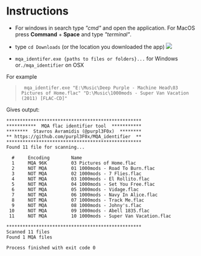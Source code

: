 # Instructions 

 - For windows in search type *"cmd"* and open the application.  For
   MacOS press **Command** + **Space** and type *"terminal"*.
   
  
  
 - type `cd Downloads` (or the location you downloaded the app)
![](https://i.imgur.com/hKOhgld.png)

- `mqa_identifer.exe {paths to files or folders}...` for Windows or`./mqa_identifier` on OSX 
 
 For example
>  ` mqa_identifer.exe "E:\Music\Deep Purple - Machine Head\03 Pictures of Home.flac" "D:\Music\1000mods - Super Van Vacation (2011) [FLAC-CD]"`

Gives output: 
```
**************************************************
***********  MQA flac identifier tool  ***********
********  Stavros Avramidis (@purpl3F0x)  ********
** https://github.com/purpl3F0x/MQA_identifier  **
**************************************************
Found 11 file for scanning...

  #     Encoding        Name
  1     MQA 96K         03 Pictures of Home.flac
  2     NOT MQA         01 1000mods - Road To Burn.flac
  3     NOT MQA         02 1000mods - 7 Flies.flac
  4     NOT MQA         03 1000mods - El Rollito.flac
  5     NOT MQA         04 1000mods - Set You Free.flac
  6     NOT MQA         05 1000mods - Vidage.flac
  7     NOT MQA         06 1000mods - Navy In Alice.flac
  8     NOT MQA         07 1000mods - Track Me.flac
  9     NOT MQA         08 1000mods - Johny's.flac
 10     NOT MQA         09 1000mods - Abell 1835.flac
 11     NOT MQA         10 1000mods - Super Van Vacation.flac

**************************************************
Scanned 11 files
Found 1 MQA files

Process finished with exit code 0
```